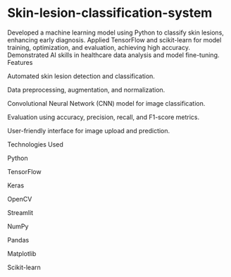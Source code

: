 # Skin-lesion-classification-system
Developed a machine learning model using Python to classify skin lesions, enhancing early diagnosis. Applied TensorFlow and scikit-learn for model training, optimization, and evaluation, achieving high accuracy. Demonstrated AI skills in healthcare data analysis and model fine-tuning.
Features

Automated skin lesion detection and classification.

Data preprocessing, augmentation, and normalization.

Convolutional Neural Network (CNN) model for image classification.

Evaluation using accuracy, precision, recall, and F1-score metrics.

User-friendly interface for image upload and prediction.

Technologies Used

Python

TensorFlow

Keras

OpenCV

Streamlit

NumPy

Pandas

Matplotlib

Scikit-learn
